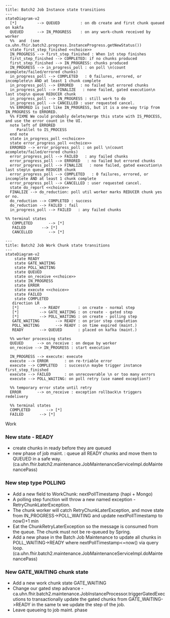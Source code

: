 
```mermaid
---
title: Batch2 Job Instance state transitions
---
stateDiagram-v2
  [*]         --> QUEUED         : on db create and first chunk queued on kakfa
  QUEUED      --> IN_PROGRESS    : on any work-chunk received by worker
  %%  and  (see ca.uhn.fhir.batch2.progress.InstanceProgress.getNewStatus())
  state first_step_finished <<choice>>
  IN_PROGRESS --> first_step_finished : When 1st step finishes
  first_step_finished --> COMPLETED: if no chunks produced
  first_step_finished --> IN_PROGRESS: chunks produced
  IN_PROGRESS --> in_progress_poll : on poll \n(count acomplete/failed/errored chunks)
  in_progress_poll --> COMPLETED   : 0 failures, errored, or incomplete\n AND at least 1 chunk complete
  in_progress_poll --> ERRORED   : no failed but errored chunks
  in_progress_poll --> FINALIZE   : none failed, gated execution\n last step\n queue REDUCER chunk
  in_progress_poll --> IN_PROGRESS : still work to do
  in_progress_poll --> CANCELLED : user requested cancel.
  %% ERRORED is just like IN_PROGRESS, but it is a one-way trip from IN_PROGRESS to ERRORED.
  %% FIXME We could probably delete/merge this state with IS_PROCESS, and use the error count in the UI.
  note left of ERRORED
     Parallel to IS_PROCESS
  end note
  state in_progress_poll <<choice>>
  state error_progress_poll <<choice>>
  ERRORED --> error_progress_poll : on poll \n(count acomplete/failed/errored chunks)
  error_progress_poll --> FAILED   : any failed chunks
  error_progress_poll --> ERRORED   : no failed but errored chunks
  error_progress_poll --> FINALIZE   : none failed, gated execution\n last step\n queue REDUCER chunk
  error_progress_poll --> COMPLETED   : 0 failures, errored, or incomplete AND at least 1 chunk complete
  error_progress_poll --> CANCELLED : user requested cancel.
  state do_report <<choice>>
  FINALIZE --> do_reduction: poll util worker marks REDUCER chunk yes or no.
  do_reduction --> COMPLETED : success
  do_reduction --> FAILED : fail
  in_progress_poll --> FAILED   : any failed chunks

%% terminal states 
   COMPLETED       --> [*]
   FAILED       --> [*]
   CANCELLED       --> [*]
```

```mermaid
---
title: Batch2 Job Work Chunk state transitions
---
stateDiagram-v2
    state READY
    state GATE_WAITING
    state POLL_WAITING
    state QUEUED
    state on_receive <<choice>>
    state IN_PROGRESS
    state ERROR
    state execute <<choice>>
    state FAILED
    state COMPLETED
   direction LR
   [*]         --> READY        : on create - normal step
   [*]         --> GATE_WAITING : on create - gated step
   [*]         --> POLL_WAITING : on create - polling step
   GATE_WAITING       --> READY : on prior step completion
   POLL_WAITING       --> READY : on time expired (maint.)
   READY       --> QUEUED       : placed on kafka (maint.)
  
  %% worker processing states
  QUEUED      --> on_receive : on deque by worker
  on_receive --> IN_PROGRESS : start execution
  
  IN_PROGRESS --> execute: execute
  execute --> ERROR       : on re-triable error
  execute --> COMPLETED   : success\n maybe trigger instance first_step_finished
  execute --> FAILED      : on unrecoverable \n or too many errors
  execute --> POLL_WAITING: on poll retry (use named exception?)
  
  %% temporary error state until retry
  ERROR       --> on_receive : exception rollback\n triggers redelivery
  
  %% terminal states 
  COMPLETED       --> [*]
  FAILED       --> [*]
```

Work
### New state - READY
- create chunks in ready before they are queued
- new phase of job maint. : queue all READY chunks and move them to QUEUED in a safe way. (ca.uhn.fhir.batch2.maintenance.JobMaintenanceServiceImpl.doMaintenancePass)

### New step type POLLING
- Add a new field to WorkChunk: nextPollTimestamp (hapi + Mongo)
- A polling step function will throw a new named exception - RetryChunkLaterException.
- The chunk worker will catch RetryChunkLaterException, and move state from IN_PROGRESS->POLL_WAITING 
  and update nextPollTimestamp to now()+1 min
- Eat the ChunkRetryLaterException so the message is consumed from the queue.
  The chunk must not be re-queued by Spring.
- Add a new phase in the Batch Job Maintenance to update all chunks in POLL_WAITING->READY where nextPollTimestamp<=now()
  via query loop.
  (ca.uhn.fhir.batch2.maintenance.JobMaintenanceServiceImpl.doMaintenancePass) 

### New GATE_WAITING chunk state
- Add a new work chunk state GATE_WAITING
- Change our gated step advance - ca.uhn.fhir.batch2.maintenance.JobInstanceProcessor.triggerGatedExecutions 
  to transactionally update the gated chunks from GATE_WAITING->READY in the same tx we update the step of the job.
- Leave queueing to job maint. phase
